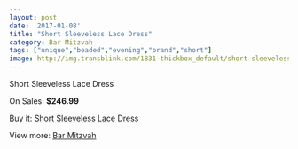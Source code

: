 ```yaml
---
layout: post
date: '2017-01-08'
title: "Short Sleeveless Lace Dress"
category: Bar Mitzvah
tags: ["unique","beaded","evening","brand","short"]
image: http://img.transblink.com/1831-thickbox_default/short-sleeveless-lace-dress.jpg
---
```

Short Sleeveless Lace Dress

On Sales: **$246.99**
<a href="https://www.transblink.com/en/bar-mitzvah/596-short-sleeveless-lace-dress.html"><amp-img layout="responsive" width="600" height="600" src="//img.transblink.com/1831-thickbox_default/short-sleeveless-lace-dress.jpg" alt="Short Sleeveless Lace Dress 0" /></a>
<a href="https://www.transblink.com/en/bar-mitzvah/596-short-sleeveless-lace-dress.html"><amp-img layout="responsive" width="600" height="600" src="//img.transblink.com/1833-thickbox_default/short-sleeveless-lace-dress.jpg" alt="Short Sleeveless Lace Dress 1" /></a>
<a href="https://www.transblink.com/en/bar-mitzvah/596-short-sleeveless-lace-dress.html"><amp-img layout="responsive" width="600" height="600" src="//img.transblink.com/1832-thickbox_default/short-sleeveless-lace-dress.jpg" alt="Short Sleeveless Lace Dress 2" /></a>

Buy it: [Short Sleeveless Lace Dress](https://www.transblink.com/en/bar-mitzvah/596-short-sleeveless-lace-dress.html "Short Sleeveless Lace Dress")

View more: [Bar Mitzvah](https://www.transblink.com/en/2-bar-mitzvah "Bar Mitzvah")